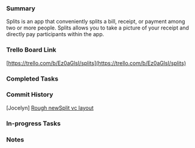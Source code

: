 ### Summary

Splits is an app that conveniently splits a bill, receipt, or payment among two or more people. Splits allows you to take a picture of your receipt and directly pay participants within the app.


### Trello Board Link

[https://trello.com/b/Ez0aGlsI/splits](https://trello.com/b/Ez0aGlsI/splits)


### Completed Tasks

### Commit History
[Jocelyn] [Rough newSplit vc layout](cd46710246286602f4b1597eba23a75794a2cf95)

### In-progress Tasks

### Notes
